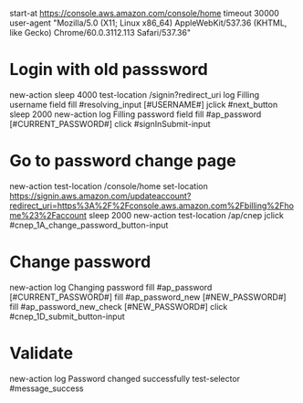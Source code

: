 start-at https://console.aws.amazon.com/console/home
timeout 30000
user-agent "Mozilla/5.0 (X11; Linux x86_64) AppleWebKit/537.36 (KHTML, like Gecko) Chrome/60.0.3112.113 Safari/537.36"

# Login with old passsword
new-action
sleep 4000
test-location /signin?redirect_uri
log Filling username field
fill #resolving_input [#USERNAME#]
jclick #next_button
sleep 2000
new-action
log Filling password field
fill #ap_password [#CURRENT_PASSWORD#]
click #signInSubmit-input

# Go to password change page
new-action
test-location /console/home
set-location https://signin.aws.amazon.com/updateaccount?redirect_uri=https%3A%2F%2Fconsole.aws.amazon.com%2Fbilling%2Fhome%23%2Faccount
sleep 2000
new-action
test-location /ap/cnep
jclick #cnep_1A_change_password_button-input

# Change password
new-action
log Changing password
fill #ap_password [#CURRENT_PASSWORD#]
fill #ap_password_new [#NEW_PASSWORD#]
fill #ap_password_new_check [#NEW_PASSWORD#]
click #cnep_1D_submit_button-input

# Validate
new-action
log Password changed successfully
test-selector #message_success